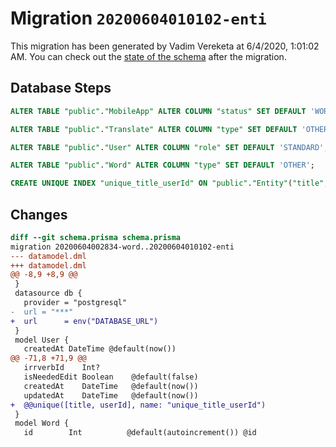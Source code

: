 # Migration `20200604010102-enti`

This migration has been generated by Vadim Vereketa at 6/4/2020, 1:01:02 AM.
You can check out the [state of the schema](./schema.prisma) after the migration.

## Database Steps

```sql
ALTER TABLE "public"."MobileApp" ALTER COLUMN "status" SET DEFAULT 'WORK';

ALTER TABLE "public"."Translate" ALTER COLUMN "type" SET DEFAULT 'OTHER';

ALTER TABLE "public"."User" ALTER COLUMN "role" SET DEFAULT 'STANDARD';

ALTER TABLE "public"."Word" ALTER COLUMN "type" SET DEFAULT 'OTHER';

CREATE UNIQUE INDEX "unique_title_userId" ON "public"."Entity"("title","userId")
```

## Changes

```diff
diff --git schema.prisma schema.prisma
migration 20200604002834-word..20200604010102-enti
--- datamodel.dml
+++ datamodel.dml
@@ -8,9 +8,9 @@
 }
 datasource db {
   provider = "postgresql"
-  url = "***"
+  url      = env("DATABASE_URL")
 }
 model User {
   createdAt DateTime @default(now())
@@ -71,8 +71,9 @@
   irrverbId    Int?
   isNeededEdit Boolean    @default(false)
   createdAt    DateTime   @default(now())
   updatedAt    DateTime   @default(now())
+  @@unique([title, userId], name: "unique_title_userId")
 }
 model Word {
   id        Int          @default(autoincrement()) @id
```


